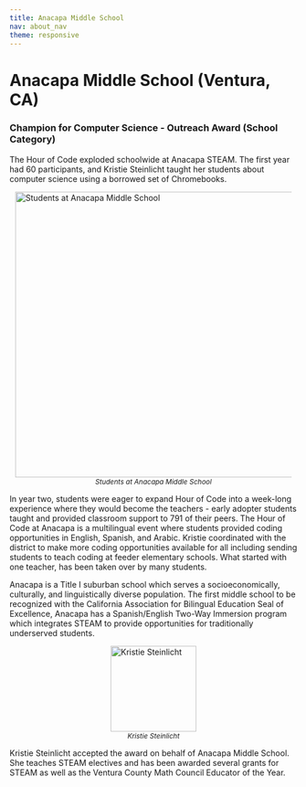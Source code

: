 ```yaml
---
title: Anacapa Middle School
nav: about_nav
theme: responsive
---
```


<a id="top"></a>

# Anacapa Middle School (Ventura, CA)

### Champion for Computer Science - Outreach Award (School Category)

The Hour of Code exploded schoolwide at Anacapa STEAM. The first year had 60 participants, and Kristie Steinlicht taught her students about computer science using a borrowed set of Chromebooks. 

<figure style="margin:10px">
  <img src="/images/awards/ams_students.jpg" style="display:block;margin:0 auto" width="500" alt="Students at Anacapa Middle School" />
  <figcaption style="text-align:center;font-style:italic;font-size:12px">
    Students at Anacapa Middle School
  </figcaption>
</figure>

In year two, students were eager to expand Hour of Code into a week-long experience where they would become the teachers - early adopter students taught and provided classroom support to 791 of their peers. The Hour of Code at Anacapa is a multilingual event where students provided coding opportunities in English, Spanish, and Arabic. Kristie coordinated with the district to make more coding opportunities available for all including sending students to teach coding at feeder elementary schools. What started with one teacher, has been taken over by many students. 

Anacapa is a Title I suburban school which serves a socioeconomically, culturally, and linguistically diverse population. The first middle school to be recognized with the California Association for Bilingual Education Seal of Excellence, Anacapa has a Spanish/English Two-Way Immersion program which integrates STEAM to provide opportunities for traditionally underserved students. 

<figure style="margin:10px">
  <img src="/images/awards/ams_rep_kristie_steinlicht.jpg" style="display:block;margin:0 auto" width=150 alt="Kristie Steinlicht" />
  <figcaption style="text-align:center;font-style:italic;font-size:12px">Kristie Steinlicht</figcaption>
</figure>

Kristie Steinlicht accepted the award on behalf of Anacapa Middle School. She teaches STEAM electives and has been awarded several grants for STEAM as well as the Ventura County Math Council Educator of the Year.